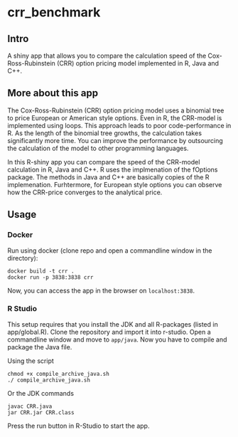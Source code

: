 # crr_benchmark

## Intro

A shiny app that allows you to compare the calculation speed of the Cox-Ross-Rubinstein (CRR) option pricing model implemented in R, Java and C++.

## More about this app

The Cox-Ross-Rubinstein (CRR) option pricing model uses a binomial tree to price European or American style options. Even in R, the CRR-model is implemented using loops. This approach leads to poor code-performance in R. As the length of the binomial tree growths, the calculation takes significantly more time. You can improve the performance by outsourcing the calculation of the model to other programming languages. 

In this R-shiny app you can compare the speed of the CRR-model calculation in R, Java and C++. R uses the implmenation of the fOptions package. The methods in Java and C++ are basically copies of the R implemenation. Furhtermore, for European style options you can observe how the CRR-price converges to the analytical price.

## Usage

### Docker

Run using docker (clone repo and open a commandline window in the directory):

```
docker build -t crr .
docker run -p 3838:3838 crr
```
Now, you can access the app in the browser on `localhost:3838`.

### R Studio

This setup requires that you install the JDK and all R-packages (listed in app/global.R). Clone the repository and import it into r-studio. Open a commandline window and move to `app/java`. Now you have to compile and package the Java file.

Using the script
```
chmod +x compile_archive_java.sh
./ compile_archive_java.sh
```
Or the JDK commands

```
javac CRR.java
jar CRR.jar CRR.class
```
Press the run button in R-Studio to start the app.
